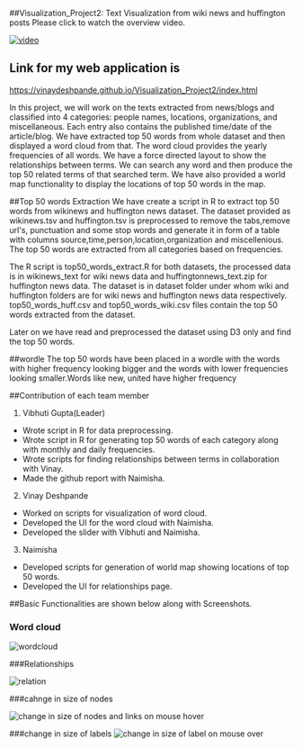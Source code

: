 ##Visualization_Project2: Text Visualization from wiki news and huffington posts
Please click to watch the overview video.

[![video](https://cloud.githubusercontent.com/assets/19288804/19246691/37394c84-8eed-11e6-8ad6-2ff0f208e299.jpg)](https://youtu.be/M4ZldLZSbGQ)




## Link for my web application is 
https://vinaydeshpande.github.io/Visualization_Project2/index.html

In this project, we will work on the texts extracted from news/blogs and classified into 4 categories: people names, locations, organizations, and miscellaneous. Each entry also contains the published time/date of the article/blog. We have extracted top 50 words from whole dataset and then displayed a word cloud from that. The word cloud provides the yearly frequencies of all words. We have a force directed layout to show the relationships between terms. We can search any word and then produce the top 50 related terms of that searched term. We have also provided a world map functionality to display the locations of top 50 words in the  map.

##Top 50 words Extraction
We have create a script in R to extract top 50 words from wikinews and huffington news dataset. The dataset provided as wikinews.tsv and huffington.tsv is preprocessed to remove the tabs,remove url's, punctuation and some stop words 
and generate it in form of a table with columns source,time,person,location,organization and miscellenious. The top 50 words are extracted from all categories based on frequencies.

The R script is top50_words_extract.R for both datasets, the processed data is in wikinews_text for wiki news data and huffingtonnews_text.zip for huffington news data. The dataset is in dataset folder under whom wiki and huffington folders are for wiki news and huffington news data respectively. top50_words_huff.csv and top50_words_wiki.csv files contain the top 50 words extracted from the dataset.

Later on we have read and preprocessed the dataset using D3 only and find the top 50 words.

##wordle
The top 50 words have been placed in a wordle with the words with higher frequency looking bigger and the words with lower frequencies looking smaller.Words like new, united have higher frequency

##Contribution of each team member
1) Vibhuti Gupta(Leader)

- Wrote script in R for data preprocessing.
-  Wrote script in R for generating top 50 words of each category along with monthly and daily frequencies.
- Wrote scripts for finding relationships between terms in collaboration with Vinay.
- Made the github report with Naimisha.

2) Vinay Deshpande

- Worked on scripts for visualization of word cloud.
-  Developed the UI for the word cloud with Naimisha.
- Developed the slider with Vibhuti and Naimisha.

3) Naimisha 

- Developed scripts for generation of world map showing locations of top 50 words.
- Developed the UI for relationships page.


##Basic Functionalities are shown below along with Screenshots.

### Word cloud
![wordcloud](https://cloud.githubusercontent.com/assets/19288804/20230163/18927cd2-a820-11e6-9a97-90e8bb712e31.jpg)

###Relationships

![relation](https://cloud.githubusercontent.com/assets/19288804/20230167/1d2a0daa-a820-11e6-8c3e-4aad0ffbbbae.jpg)

###cahnge in size of nodes 

![change in size of nodes and links on mouse hover](https://cloud.githubusercontent.com/assets/19288804/20230292/c94c5d7c-a820-11e6-9c8f-4430ef67fc1c.jpg)

###change in size of labels
![change in size of label on mouse over](https://cloud.githubusercontent.com/assets/19288804/20230285/c213d4b8-a820-11e6-9b95-1f1e419592fc.png)




 
